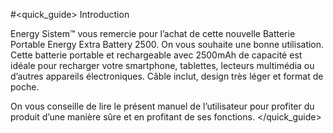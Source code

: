 #<quick_guide> Introduction

Energy Sistem™ vous remercie pour l’achat de cette nouvelle Batterie Portable Energy Extra
Battery 2500. On vous souhaite une bonne utilisation. Cette batterie portable et rechargeable
avec 2500mAh de capacité est idéale pour recharger votre smartphone, tablettes, lecteurs
multimédia ou d’autres appareils électroniques. Câble inclut, design très léger et format de poche.

On vous conseille de lire le présent manuel de l’utilisateur pour profiter du produit d’une manière
sûre et en profitant de ses fonctions.
</quick_guide>